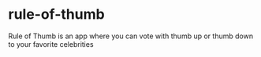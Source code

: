 # rule-of-thumb
Rule of Thumb is an app where you can vote with thumb up or thumb down to your favorite celebrities
